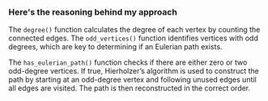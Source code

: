### Here's the reasoning behind my approach


The `degree()` function calculates the degree of each vertex by counting the connected edges. The `odd_vertices()` function identifies vertices with odd degrees, which are key to determining if an Eulerian path exists.

The `has_eulerian_path()` function checks if there are either zero or two odd-degree vertices. If true, Hierholzer’s algorithm is used to construct the path by starting at an odd-degree vertex and following unused edges until all edges are visited. The path is then reconstructed in the correct order.

